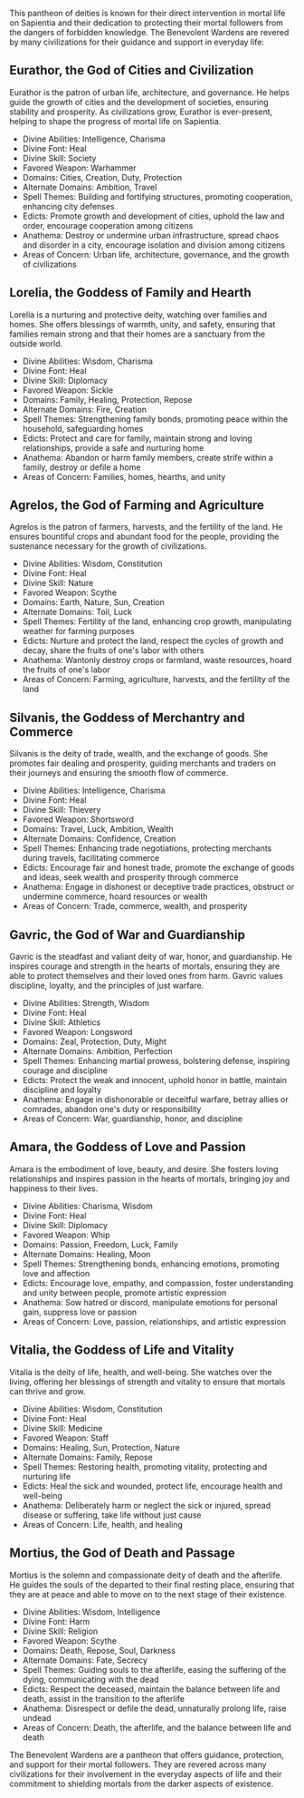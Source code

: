 This pantheon of deities is known for their direct intervention in mortal life on Sapientia and their dedication to protecting their mortal followers from the dangers of forbidden knowledge. The Benevolent Wardens are revered by many civilizations for their guidance and support in everyday life:

## **Eurathor, the God of Cities and Civilization**
Eurathor is the patron of urban life, architecture, and governance. He helps guide the growth of cities and the development of societies, ensuring stability and prosperity. As civilizations grow, Eurathor is ever-present, helping to shape the progress of mortal life on Sapientia.

-   Divine Abilities: Intelligence, Charisma
-   Divine Font: Heal
-   Divine Skill: Society
-   Favored Weapon: Warhammer
-   Domains: Cities, Creation, Duty, Protection
-   Alternate Domains: Ambition, Travel
-   Spell Themes: Building and fortifying structures, promoting cooperation, enhancing city defenses
-   Edicts: Promote growth and development of cities, uphold the law and order, encourage cooperation among citizens
-   Anathema: Destroy or undermine urban infrastructure, spread chaos and disorder in a city, encourage isolation and division among citizens
-   Areas of Concern: Urban life, architecture, governance, and the growth of civilizations

## **Lorelia, the Goddess of Family and Hearth**
Lorelia is a nurturing and protective deity, watching over families and homes. She offers blessings of warmth, unity, and safety, ensuring that families remain strong and that their homes are a sanctuary from the outside world.

-   Divine Abilities: Wisdom, Charisma
-   Divine Font: Heal
-   Divine Skill: Diplomacy
-   Favored Weapon: Sickle
-   Domains: Family, Healing, Protection, Repose
-   Alternate Domains: Fire, Creation
-   Spell Themes: Strengthening family bonds, promoting peace within the household, safeguarding homes
-   Edicts: Protect and care for family, maintain strong and loving relationships, provide a safe and nurturing home
-   Anathema: Abandon or harm family members, create strife within a family, destroy or defile a home
-   Areas of Concern: Families, homes, hearths, and unity

## **Agrelos, the God of Farming and Agriculture**
Agrelos is the patron of farmers, harvests, and the fertility of the land. He ensures bountiful crops and abundant food for the people, providing the sustenance necessary for the growth of civilizations.

-   Divine Abilities: Wisdom, Constitution
-   Divine Font: Heal
-   Divine Skill: Nature
-   Favored Weapon: Scythe
-   Domains: Earth, Nature, Sun, Creation
-   Alternate Domains: Toil, Luck
-   Spell Themes: Fertility of the land, enhancing crop growth, manipulating weather for farming purposes
-   Edicts: Nurture and protect the land, respect the cycles of growth and decay, share the fruits of one's labor with others
-   Anathema: Wantonly destroy crops or farmland, waste resources, hoard the fruits of one's labor
-   Areas of Concern: Farming, agriculture, harvests, and the fertility of the land

## **Silvanis, the Goddess of Merchantry and Commerce**
Silvanis is the deity of trade, wealth, and the exchange of goods. She promotes fair dealing and prosperity, guiding merchants and traders on their journeys and ensuring the smooth flow of commerce.

-   Divine Abilities: Intelligence, Charisma
-   Divine Font: Heal
-   Divine Skill: Thievery
-   Favored Weapon: Shortsword
-   Domains: Travel, Luck, Ambition, Wealth
-   Alternate Domains: Confidence, Creation
-   Spell Themes: Enhancing trade negotiations, protecting merchants during travels, facilitating commerce
-   Edicts: Encourage fair and honest trade, promote the exchange of goods and ideas, seek wealth and prosperity through commerce
-   Anathema: Engage in dishonest or deceptive trade practices, obstruct or undermine commerce, hoard resources or wealth
-   Areas of Concern: Trade, commerce, wealth, and prosperity

## **Gavric, the God of War and Guardianship**

Gavric is the steadfast and valiant deity of war, honor, and guardianship. He inspires courage and strength in the hearts of mortals, ensuring they are able to protect themselves and their loved ones from harm. Gavric values discipline, loyalty, and the principles of just warfare.

-   Divine Abilities: Strength, Wisdom
-   Divine Font: Heal
-   Divine Skill: Athletics
-   Favored Weapon: Longsword
-   Domains: Zeal, Protection, Duty, Might
-   Alternate Domains: Ambition, Perfection
-   Spell Themes: Enhancing martial prowess, bolstering defense, inspiring courage and discipline
-   Edicts: Protect the weak and innocent, uphold honor in battle, maintain discipline and loyalty
-   Anathema: Engage in dishonorable or deceitful warfare, betray allies or comrades, abandon one's duty or responsibility
-   Areas of Concern: War, guardianship, honor, and discipline

## **Amara, the Goddess of Love and Passion**
Amara is the embodiment of love, beauty, and desire. She fosters loving relationships and inspires passion in the hearts of mortals, bringing joy and happiness to their lives.

-   Divine Abilities: Charisma, Wisdom
-   Divine Font: Heal
-   Divine Skill: Diplomacy
-   Favored Weapon: Whip
-   Domains: Passion, Freedom, Luck, Family
-   Alternate Domains: Healing, Moon
-   Spell Themes: Strengthening bonds, enhancing emotions, promoting love and affection
-   Edicts: Encourage love, empathy, and compassion, foster understanding and unity between people, promote artistic expression
-   Anathema: Sow hatred or discord, manipulate emotions for personal gain, suppress love or passion
-   Areas of Concern: Love, passion, relationships, and artistic expression

## **Vitalia, the Goddess of Life and Vitality**
Vitalia is the deity of life, health, and well-being. She watches over the living, offering her blessings of strength and vitality to ensure that mortals can thrive and grow.

-   Divine Abilities: Wisdom, Constitution
-   Divine Font: Heal
-   Divine Skill: Medicine
-   Favored Weapon: Staff
-   Domains: Healing, Sun, Protection, Nature
-   Alternate Domains: Family, Repose
-   Spell Themes: Restoring health, promoting vitality, protecting and nurturing life
-   Edicts: Heal the sick and wounded, protect life, encourage health and well-being
-   Anathema: Deliberately harm or neglect the sick or injured, spread disease or suffering, take life without just cause
-   Areas of Concern: Life, health, and healing

## **Mortius, the God of Death and Passage**
Mortius is the solemn and compassionate deity of death and the afterlife. He guides the souls of the departed to their final resting place, ensuring that they are at peace and able to move on to the next stage of their existence.

-   Divine Abilities: Wisdom, Intelligence
-   Divine Font: Harm
-   Divine Skill: Religion
-   Favored Weapon: Scythe
-   Domains: Death, Repose, Soul, Darkness
-   Alternate Domains: Fate, Secrecy
-   Spell Themes: Guiding souls to the afterlife, easing the suffering of the dying, communicating with the dead
-   Edicts: Respect the deceased, maintain the balance between life and death, assist in the transition to the afterlife
-   Anathema: Disrespect or defile the dead, unnaturally prolong life, raise undead
-   Areas of Concern: Death, the afterlife, and the balance between life and death

The Benevolent Wardens are a pantheon that offers guidance, protection, and support for their mortal followers. They are revered across many civilizations for their involvement in the everyday aspects of life and their commitment to shielding mortals from the darker aspects of existence.